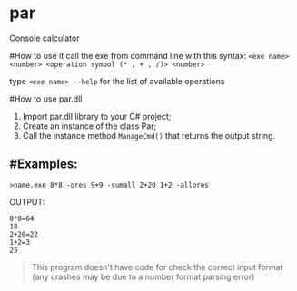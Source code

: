 # par
Console calculator

#How to use it
call the exe from command line with this syntax: ``` <exe name> <number> <operation symbol (* , + , /)> <number> ```

type ``` <exe name> --help ``` for the list of available operations

#How to use par.dll
1. Import par.dll library to your C# project;
2. Create an instance of the class Par;
3. Call the instance method ``` ManageCmd() ``` that returns the output string.

#Examples:
- 
``` 
>name.exe 8*8 -ores 9+9 -sumall 2+20 1+2 -allores
``` 
OUTPUT:
``` 
8*8=64
18
2+20=22
1+2=3
25
```

>This program doesn't have code for check the correct input format (any crashes may be due to a number format parsing error)
